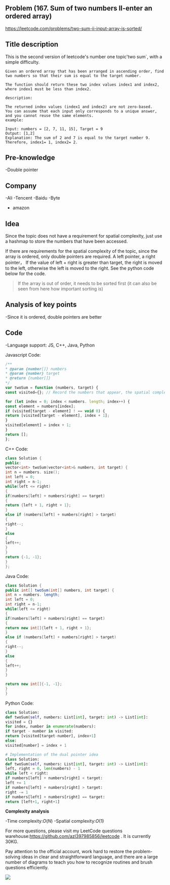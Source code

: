 ## Problem (167. Sum of two numbers II-enter an ordered array)

https://leetcode.com/problems/two-sum-ii-input-array-is-sorted/

## Title description

This is the second version of leetcode's number one topic'two sum`, with a simple difficulty.

```
Given an ordered array that has been arranged in ascending order, find two numbers so that their sum is equal to the target number.

The function should return these two index values index1 and index2, where index1 must be less than index2.

description:

The returned index values (index1 and index2) are not zero-based.
You can assume that each input only corresponds to a unique answer, and you cannot reuse the same elements.
example:

Input: numbers = [2, 7, 11, 15], Target = 9
Output: [1,2]
Explanation: The sum of 2 and 7 is equal to the target number 9. Therefore, index1= 1, index2= 2.

```

## Pre-knowledge

-Double pointer

## Company

-Ali
-Tencent
-Baidu
-Byte

- amazon

## Idea

Since the topic does not have a requirement for spatial complexity, just use a hashmap to store the numbers that have been accessed.

If there are requirements for the spatial complexity of the topic, since the array is ordered, only double pointers are required. A left pointer, a right pointer，
If the value of left + right is greater than target, the right is moved to the left, otherwise the left is moved to the right. See the python code below for the code.

> If the array is out of order, it needs to be sorted first (it can also be seen from here how important sorting is)

## Analysis of key points

-Since it is ordered, double pointers are better

## Code

-Language support: JS, C++, Java, Python

Javascript Code:

```js
/**
* @param {number[]} numbers
* @param {number} target
* @return {number[]}
*/
var twoSum = function (numbers, target) {
const visited={}; // Record the numbers that appear, the spatial complexity N

for (let index = 0; index < numbers. length; index++) {
const element = numbers[index];
if (visited[target - element] ! == void 0) {
return [visited[target - element], index + 1];
}
visited[element] = index + 1;
}
return [];
};
```

C++ Code:

```c++
class Solution {
public:
vector<int> twoSum(vector<int>& numbers, int target) {
int n = numbers. size();
int left = 0;
int right = n-1;
while(left <= right)
{
if(numbers[left] + numbers[right] == target)
{
return {left + 1, right + 1};
}
else if (numbers[left] + numbers[right] > target)
{
right--;
}
else
{
left++;
}
}
return {-1, -1};
}
};
```

Java Code:

```java
class Solution {
public int[] twoSum(int[] numbers, int target) {
int n = numbers. length;
int left = 0;
int right = n-1;
while(left <= right)
{
if(numbers[left] + numbers[right] == target)
{
return new int[]{left + 1, right + 1};
}
else if (numbers[left] + numbers[right] > target)
{
right--;
}
else
{
left++;
}
}

return new int[]{-1, -1};
}
}
```

Python Code:

```python
class Solution:
def twoSum(self, numbers: List[int], target: int) -> List[int]:
visited = {}
for index, number in enumerate(numbers):
if target - number in visited:
return [visited[target-number], index+1]
else:
visited[number] = index + 1

# Implementation of the dual pointer idea
class Solution:
def twoSum(self, numbers: List[int], target: int) -> List[int]:
left, right = 0, len(numbers) - 1
while left < right:
if numbers[left] + numbers[right] < target:
left += 1
if numbers[left] + numbers[right] > target:
right -= 1
if numbers[left] + numbers[right] == target:
return [left+1, right+1]
```

**Complexity analysis**

-Time complexity:$O(N)$
-Spatial complexity:$O(1)$

For more questions, please visit my LeetCode questions warehouse:https://github.com/azl397985856/leetcode . It is currently 30KG.

Pay attention to the official account, work hard to restore the problem-solving ideas in clear and straightforward language, and there are a large number of diagrams to teach you how to recognize routines and brush questions efficiently.

![](https://tva1.sinaimg.cn/large/007S8ZIlly1ghlu0wr0tsj30p00dwt9t.jpg)
